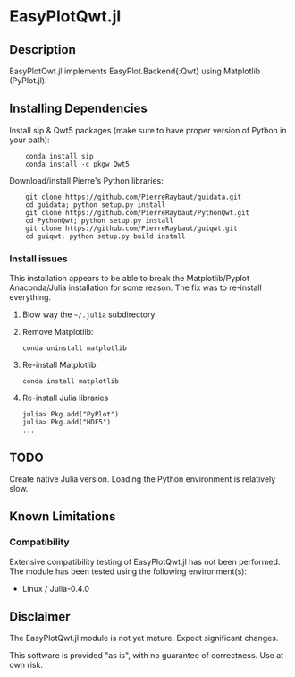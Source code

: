 # EasyPlotQwt.jl

## Description

EasyPlotQwt.jl implements EasyPlot.Backend{:Qwt} using Matplotlib (PyPlot.jl).

## Installing Dependencies

Install sip & Qwt5 packages (make sure to have proper version of Python in your path):

		conda install sip
		conda install -c pkgw Qwt5

Download/install Pierre's Python libraries:

		git clone https://github.com/PierreRaybaut/guidata.git
		cd guidata; python setup.py install
		git clone https://github.com/PierreRaybaut/PythonQwt.git
		cd PythonQwt; python setup.py install
		git clone https://github.com/PierreRaybaut/guiqwt.git
		cd guiqwt; python setup.py build install

### Install issues

This installation appears to be able to break the Matplotlib/Pyplot Anaconda/Julia installation for some reason.  The fix was to re-install everything.

 1. Blow way the `~/.julia` subdirectory

 1. Remove Matplotlib:

		conda uninstall matplotlib

 1. Re-install Matplotlib:

		conda install matplotlib

 1. Re-install Julia libraries

		julia> Pkg.add("PyPlot")
		julia> Pkg.add("HDF5")
		...

## TODO

Create native Julia version.  Loading the Python environment is relatively slow.

## Known Limitations

### Compatibility

Extensive compatibility testing of EasyPlotQwt.jl has not been performed.  The module has been tested using the following environment(s):

 - Linux / Julia-0.4.0

## Disclaimer

The EasyPlotQwt.jl module is not yet mature.  Expect significant changes.

This software is provided "as is", with no guarantee of correctness.  Use at own risk.
